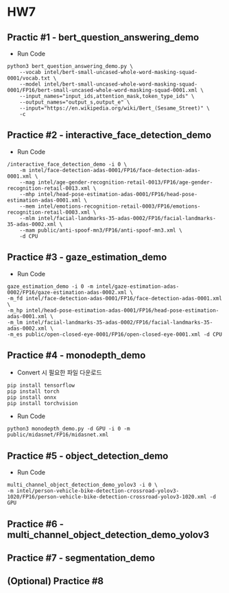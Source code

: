 # HW7
## Practic #1 - bert_question_answering_demo
* Run Code
``` shell
python3 bert_question_answering_demo.py \
    --vocab intel/bert-small-uncased-whole-word-masking-squad-0001/vocab.txt \
    --model intel/bert-small-uncased-whole-word-masking-squad-0001/FP16/bert-small-uncased-whole-word-masking-squad-0001.xml \
    --input_names="input_ids,attention_mask,token_type_ids" \
    --output_names="output_s,output_e" \
    --input="https://en.wikipedia.org/wiki/Bert_(Sesame_Street)" \
    -c
```
## Practice #2 - interactive_face_detection_demo
* Run Code
``` shell
/interactive_face_detection_demo -i 0 \
    -m intel/face-detection-adas-0001/FP16/face-detection-adas-0001.xml \
    --mag intel/age-gender-recognition-retail-0013/FP16/age-gender-recognition-retail-0013.xml \
    --mhp intel/head-pose-estimation-adas-0001/FP16/head-pose-estimation-adas-0001.xml \
    --mem intel/emotions-recognition-retail-0003/FP16/emotions-recognition-retail-0003.xml \
    --mlm intel/facial-landmarks-35-adas-0002/FP16/facial-landmarks-35-adas-0002.xml \
    --mam public/anti-spoof-mn3/FP16/anti-spoof-mn3.xml \
    -d CPU
```

## Practice #3 - gaze_estimation_demo
* Run Code
``` shell
gaze_estimation_demo -i 0 -m intel/gaze-estimation-adas-0002/FP16/gaze-estimation-adas-0002.xml \
-m_fd intel/face-detection-adas-0001/FP16/face-detection-adas-0001.xml \
-m_hp intel/head-pose-estimation-adas-0001/FP16/head-pose-estimation-adas-0001.xml \
-m_lm intel/facial-landmarks-35-adas-0002/FP16/facial-landmarks-35-adas-0002.xml \
-m_es public/open-closed-eye-0001/FP16/open-closed-eye-0001.xml -d CPU
```

## Practice #4 - monodepth_demo
* Convert 시 필요한 파일 다운로드
``` shell
pip install tensorflow
pip install torch
pip install onnx
pip install torchvision
```
* Run Code
``` shell
python3 monodepth_demo.py -d GPU -i 0 -m public/midasnet/FP16/midasnet.xml 
```
## Practice #5 - object_detection_demo
* Run Code
``` shell
multi_channel_object_detection_demo_yolov3 -i 0 \
-m intel/person-vehicle-bike-detection-crossroad-yolov3-1020/FP16/person-vehicle-bike-detection-crossroad-yolov3-1020.xml -d GPU
```

## Practice #6 - multi_channel_object_detection_demo_yolov3
## Practice #7 - segmentation_demo
## (Optional) Practice #8
